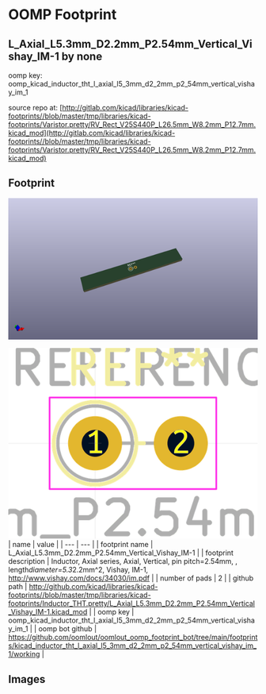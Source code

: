 # OOMP Footprint  
## L_Axial_L5.3mm_D2.2mm_P2.54mm_Vertical_Vishay_IM-1  by none  
  
oomp key: oomp_kicad_inductor_tht_l_axial_l5_3mm_d2_2mm_p2_54mm_vertical_vishay_im_1  
  
source repo at: [http://gitlab.com/kicad/libraries/kicad-footprints//blob/master/tmp/libraries/kicad-footprints/Varistor.pretty/RV_Rect_V25S440P_L26.5mm_W8.2mm_P12.7mm.kicad_mod](http://gitlab.com/kicad/libraries/kicad-footprints//blob/master/tmp/libraries/kicad-footprints/Varistor.pretty/RV_Rect_V25S440P_L26.5mm_W8.2mm_P12.7mm.kicad_mod)  
## Footprint  
  
[![working_kicad_pcb_3d.png](working_kicad_pcb_3d_600.png)](working_kicad_pcb_3d.png)  
  
[![working.png](working_600.png)](working.png)  
| name | value | 
| --- | --- | 
| footprint name | L_Axial_L5.3mm_D2.2mm_P2.54mm_Vertical_Vishay_IM-1 | 
| footprint description | Inductor, Axial series, Axial, Vertical, pin pitch=2.54mm, , length*diameter=5.3*2.2mm^2, Vishay, IM-1, http://www.vishay.com/docs/34030/im.pdf | 
| number of pads | 2 | 
| github path | http://github.com/kicad/libraries/kicad-footprints//blob/master/tmp/libraries/kicad-footprints/Inductor_THT.pretty/L_Axial_L5.3mm_D2.2mm_P2.54mm_Vertical_Vishay_IM-1.kicad_mod | 
| oomp key | oomp_kicad_inductor_tht_l_axial_l5_3mm_d2_2mm_p2_54mm_vertical_vishay_im_1 | 
| oomp bot github | https://github.com/oomlout/oomlout_oomp_footprint_bot/tree/main/footprints/kicad_inductor_tht_l_axial_l5_3mm_d2_2mm_p2_54mm_vertical_vishay_im_1/working | 
## Images  
